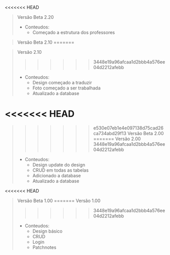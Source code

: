 <<<<<<< HEAD
>Versão Beta 2.20
> - Conteudos:
>   - Começado a estrutura dos professores

>Versão Beta 2.10
=======

>Versão 2.10
>>>>>>> 3448e19a96afcaa1d2bbb4a576ee04d2212afebb
> - Conteudos:
>   - Design começado a traduzir
>   - Foto começado a ser trabalhada
>   - Atualizado a database

<<<<<<< HEAD
=======
>>>>>>> e530e07eb1e4e097138d75cad26ca734abd29f13
>Versão Beta 2.00
=======
>Versão 2.00
>>>>>>> 3448e19a96afcaa1d2bbb4a576ee04d2212afebb
> - Conteudos:
>   - Design update do design
>   - CRUD em todas as tabelas
>   - Adicionado a database
>   - Atualizado a database

<<<<<<< HEAD


>Versão Beta 1.00
=======
>Versão 1.00
>>>>>>> 3448e19a96afcaa1d2bbb4a576ee04d2212afebb
> - Conteudos:
>   - Design básico
>   - CRUD
>   - Login
>   - Patchnotes
